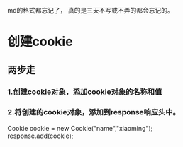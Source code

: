 md的格式都忘记了， 真的是三天不写或不弄的都会忘记的。

# 创建cookie
## 两步走
### 1.创建cookie对象，添加cookie对象的名称和值
### 2.将创建的cookie对象，添加到response响应头中。

Cookie cookie = new Cookie("name","xiaoming");  
response.add(cookie);  

